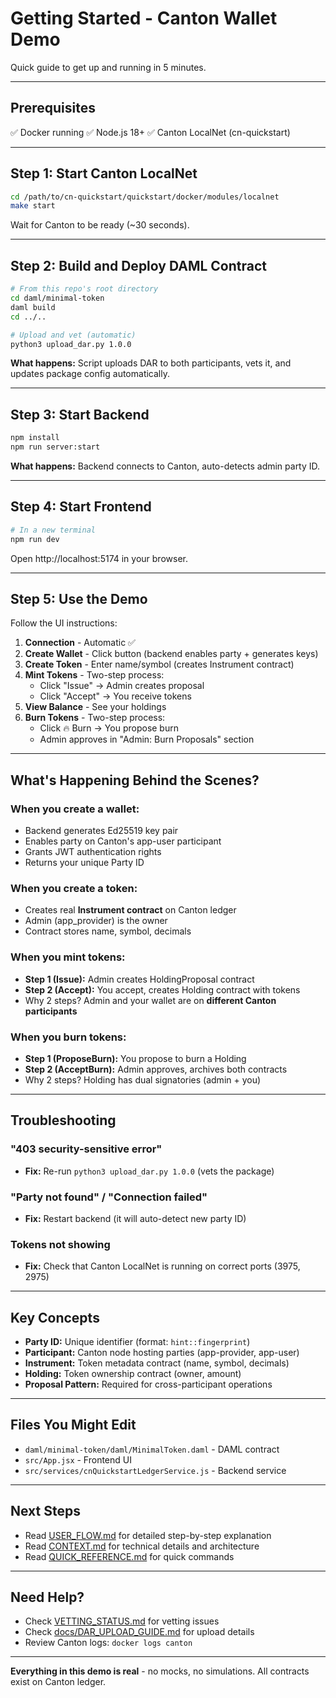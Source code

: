 # Getting Started - Canton Wallet Demo

Quick guide to get up and running in 5 minutes.

---

## Prerequisites

✅ Docker running
✅ Node.js 18+
✅ Canton LocalNet (cn-quickstart)

---

## Step 1: Start Canton LocalNet

```bash
cd /path/to/cn-quickstart/quickstart/docker/modules/localnet
make start
```

Wait for Canton to be ready (~30 seconds).

---

## Step 2: Build and Deploy DAML Contract

```bash
# From this repo's root directory
cd daml/minimal-token
daml build
cd ../..

# Upload and vet (automatic)
python3 upload_dar.py 1.0.0
```

**What happens:** Script uploads DAR to both participants, vets it, and updates package config automatically.

---

## Step 3: Start Backend

```bash
npm install
npm run server:start
```

**What happens:** Backend connects to Canton, auto-detects admin party ID.

---

## Step 4: Start Frontend

```bash
# In a new terminal
npm run dev
```

Open http://localhost:5174 in your browser.

---

## Step 5: Use the Demo

Follow the UI instructions:

1. **Connection** - Automatic ✅
2. **Create Wallet** - Click button (backend enables party + generates keys)
3. **Create Token** - Enter name/symbol (creates Instrument contract)
4. **Mint Tokens** - Two-step process:
   - Click "Issue" → Admin creates proposal
   - Click "Accept" → You receive tokens
5. **View Balance** - See your holdings
6. **Burn Tokens** - Two-step process:
   - Click 🔥 Burn → You propose burn
   - Admin approves in "Admin: Burn Proposals" section

---

## What's Happening Behind the Scenes?

### When you create a wallet:
- Backend generates Ed25519 key pair
- Enables party on Canton's app-user participant
- Grants JWT authentication rights
- Returns your unique Party ID

### When you create a token:
- Creates real **Instrument contract** on Canton ledger
- Admin (app_provider) is the owner
- Contract stores name, symbol, decimals

### When you mint tokens:
- **Step 1 (Issue):** Admin creates HoldingProposal contract
- **Step 2 (Accept):** You accept, creates Holding contract with tokens
- Why 2 steps? Admin and your wallet are on **different Canton participants**

### When you burn tokens:
- **Step 1 (ProposeBurn):** You propose to burn a Holding
- **Step 2 (AcceptBurn):** Admin approves, archives both contracts
- Why 2 steps? Holding has dual signatories (admin + you)

---

## Troubleshooting

### "403 security-sensitive error"
- **Fix:** Re-run `python3 upload_dar.py 1.0.0` (vets the package)

### "Party not found" / "Connection failed"
- **Fix:** Restart backend (it will auto-detect new party ID)

### Tokens not showing
- **Fix:** Check that Canton LocalNet is running on correct ports (3975, 2975)

---

## Key Concepts

- **Party ID:** Unique identifier (format: `hint::fingerprint`)
- **Participant:** Canton node hosting parties (app-provider, app-user)
- **Instrument:** Token metadata contract (name, symbol, decimals)
- **Holding:** Token ownership contract (owner, amount)
- **Proposal Pattern:** Required for cross-participant operations

---

## Files You Might Edit

- `daml/minimal-token/daml/MinimalToken.daml` - DAML contract
- `src/App.jsx` - Frontend UI
- `src/services/cnQuickstartLedgerService.js` - Backend service

---

## Next Steps

- Read [USER_FLOW.md](./USER_FLOW.md) for detailed step-by-step explanation
- Read [CONTEXT.md](./CONTEXT.md) for technical details and architecture
- Read [QUICK_REFERENCE.md](./QUICK_REFERENCE.md) for quick commands

---

## Need Help?

- Check [VETTING_STATUS.md](./VETTING_STATUS.md) for vetting issues
- Check [docs/DAR_UPLOAD_GUIDE.md](./docs/DAR_UPLOAD_GUIDE.md) for upload details
- Review Canton logs: `docker logs canton`

---

**Everything in this demo is real** - no mocks, no simulations. All contracts exist on Canton ledger.
